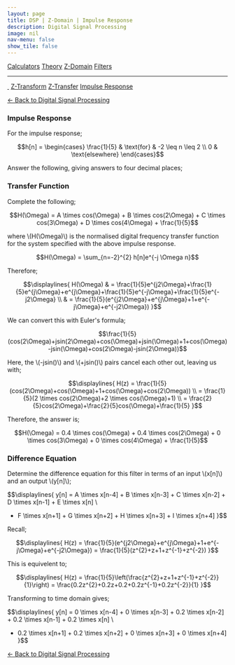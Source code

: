 ```yaml
---
layout: page
title: DSP | Z-Domain | Impulse Response
description: Digital Signal Processing
image: nil
nav-menu: false
show_tile: false
---
```


<script type="text/javascript" id="MathJax-script" async
  src="https://cdn.jsdelivr.net/npm/mathjax@3/es5/tex-mml-chtml.js">
</script>
<script>
MathJax = {
  tex: {
    inlineMath: [['\\(', '\\)']]
  }
};
</script>

<a href="../calculators.html" class="button small">Calculators</a>
<a href="../theory" class="button small">Theory</a>
<a href="../z-domain" class="button special small">Z-Domain</a>
<a href="../filters" class="button small">Filters</a>

<hr />

<a href="./" style="border-bottom: none;"><i class="icon fa-home">&nbsp;</i></a>
<a href="z-transform.html" class="button small">Z-Transform</a>
<a href="z-transfer.html" class="button small">Z-Transfer</a>
<a href="impulse-response.html" class="button special small">Impulse Response</a>

<a href="/digital-signal-processing">&#x2190; Back to Digital Signal Processing</a>

### Impulse Response

For the impulse response;

$$h[n] = \begin{cases} \frac{1}{5} & \text{for} & -2 \leq n \leq 2 \\ 0 & \text{elsewhere} \end{cases}$$

Answer the following, giving answers to four decimal places;

### Transfer Function

Complete the following;

$$H(\Omega) = A \times cos(\Omega) + B \times cos(2\Omega) + C \times cos(3\Omega) + D \times cos(4\Omega) + \frac{1}{5}$$

where \\(H(\Omega)\\) is the normalised digital frequency transfer function for the system specified with the above impulse response.

$$H(\Omega) = \sum_{n=-2}^{2} h[n]e^{-j \Omega n}$$

Therefore;

$$\displaylines{
H(\Omega) & = \frac{1}{5}e^{j2\Omega}+\frac{1}{5}e^{j\Omega}+e^{j\Omega}+\frac{1}{5}e^{-j\Omega}+\frac{1}{5}e^{-j2\Omega} \\
& = \frac{1}{5}(e^{j2\Omega}+e^{j\Omega}+1+e^{-j\Omega}+e^{-j2\Omega})
}$$

We can convert this with Euler's formula;

$$\frac{1}{5}(cos(2\Omega)+jsin(2\Omega)+cos(\Omega)+jsin(\Omega)+1+cos(\Omega)-jsin(\Omega)+cos(2\Omega)-jsin(2\Omega))$$

Here, the \\(-jsin()\\) and \\(+jsin()\\) pairs cancel each other out, leaving us with;

$$\displaylines{
H(z) = \frac{1}{5}(cos(2\Omega)+cos(\Omega)+1+cos(\Omega)+cos(2\Omega)) \\
= \frac{1}{5}(2 \times cos(2\Omega)+2 \times cos(\Omega)+1) \\
= \frac{2}{5}cos(2\Omega)+\frac{2}{5}cos(\Omega)+\frac{1}{5}
}$$

Therefore, the answer is;

$$H(\Omega) = 0.4 \times cos(\Omega) + 0.4 \times cos(2\Omega) + 0 \times cos(3\Omega) + 0 \times cos(4\Omega) + \frac{1}{5}$$

### Difference Equation

Determine the difference equation for this filter in terms of an input \\(x[n]\\) and an output \\(y[n]\\);

$$\displaylines{
y[n] = A \times x[n-4] + B \times x[n-3] + C \times x[n-2] + D \times x[n-1] + E \times x[n] \\
 + F \times x[n+1] + G \times x[n+2] + H \times x[n+3] + I \times x[n+4]
}$$

Recall;

$$\displaylines{
H(z) = \frac{1}{5}(e^{j2\Omega}+e^{j\Omega}+1+e^{-j\Omega}+e^{-j2\Omega})
= \frac{1}{5}(z^{2}+z+1+z^{-1}+z^{-2})
}$$

This is equivelent to;

$$\displaylines{
H(z) = \frac{1}{5}\left(\frac{z^{2}+z+1+z^{-1}+z^{-2}}{1}\right)
= \frac{0.2z^{2}+0.2z+0.2+0.2z^{-1}+0.2z^{-2}}{1}
}$$

Transforming to time domain gives;

$$\displaylines{
y[n] = 0 \times x[n-4] + 0 \times x[n-3] + 0.2 \times x[n-2] + 0.2 \times x[n-1] + 0.2 \times x[n] \\
 + 0.2 \times x[n+1] + 0.2 \times x[n+2] + 0 \times x[n+3] + 0 \times x[n+4]
}$$

<a href="/digital-signal-processing">&#x2190; Back to Digital Signal Processing</a>